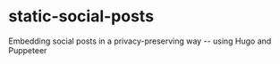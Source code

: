# static-social-posts
Embedding social posts in a privacy-preserving way -- using Hugo and Puppeteer
